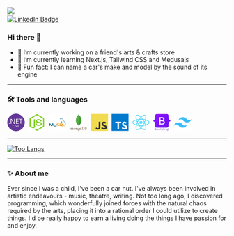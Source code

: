 <div id="header">
  <img src="https://media.giphy.com/media/TNf5oSRelTeI8/giphy.gif" width="100"/>
</div>
<div id="badges">
  <a href="https://www.linkedin.com/in/ivan-balev/">
    <img src="https://img.shields.io/badge/LinkedIn-blue?style=for-the-badge&color=0000ad&logo=linkedin&logoColor=white" alt="LinkedIn Badge" width="100"/>
  </a>
</div>

### Hi there 👋


- 🔭 I’m currently working on a friend's arts & crafts store
- 🌱 I’m currently learning Next.js, Tailwind CSS and Medusajs
- 🚗 Fun fact: I can name a car's make and model by the sound of its engine

---

### :hammer_and_wrench: Tools and languages
<div>
  <img src="https://github.com/devicons/devicon/blob/master/icons/dotnetcore/dotnetcore-original.svg" title=".NET" alt=".NET" width="40" height="40"/>&nbsp;
  <img src="https://github.com/devicons/devicon/blob/master/icons/nodejs/nodejs-original.svg" title="Node.js" alt="Node.js" width="40" height="40"/>&nbsp;
  <img src="https://github.com/devicons/devicon/blob/master/icons/mysql/mysql-original-wordmark.svg" title="MySQL" alt="MySQL" width="40" height="40"/>&nbsp;
  <img src="https://github.com/devicons/devicon/blob/master/icons/mongodb/mongodb-original-wordmark.svg" title="MongoDB" alt="MongoDB" width="40" height="40"/>&nbsp;
  <img src="https://github.com/devicons/devicon/blob/master/icons/javascript/javascript-original.svg" title="JavaScript" alt="JavaScript" width="40" height="40"/>&nbsp;
  <img src="https://github.com/devicons/devicon/blob/master/icons/typescript/typescript-original.svg" title="TypeScript" alt="TypeScript" width="40" height="40"/>&nbsp;
  <img src="https://github.com/devicons/devicon/blob/master/icons/react/react-original.svg"  title="React" alt="React" width="40" height="40"/>&nbsp;
  <img src="https://github.com/devicons/devicon/blob/master/icons/bootstrap/bootstrap-original-wordmark.svg" title="Bootstrap" alt="Bootstrap" width="40" height="40"/>&nbsp;
  <img src="https://github.com/devicons/devicon/blob/master/icons/tailwindcss/tailwindcss-plain.svg" title="TailwindCSS" alt="TailwindCSS" width="40" height="40"/>&nbsp; 
</div>
  
---

[![Top Langs](https://github-readme-stats.vercel.app/api/top-langs/?username=ivanBalev&layout=compact&theme=vision-friendly-dark&hide=html,pug,shell)](https://github.com/anuraghazra/github-readme-stats)

---

### <g-emoji class="g-emoji" alias="sparkles" fallback-src="https://github.githubassets.com/images/icons/emoji/unicode/2728.png">✨</g-emoji> About me

Ever since I was a child, I've been a car nut. I've always been involved in artistic endeavours - music, theatre, writing. Not too long ago, I discovered programming,
which wonderfully joined forces with the natural chaos required by the arts, placing it into a rational order I could utilize to create things. I'd be really happy to earn a living doing the things I have passion for and enjoy.

